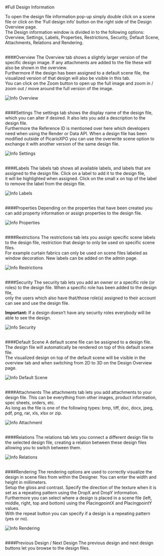 #Full Design Information

To open the design file information pop-up simply double click on a scene file or click on the ‘Full design info’ button on the right side of the Design Overview page.<br/>
The Design information window is divided in to the following options: Overview, Settings, Labels, Properties, Restrictions, Security, Default Scene, Attachments, Relations and Rendering.
<br/><br/>

####Overview
The Overview tab shows a slightly larger version of the specific design image. If any attachments are added to the file these will also be shown in the overview.<br/>
Furthermore if the design has been assigned to a default scene file, the visualized version of that design will also be visible in this tab.<br/>
You can click on the Zoom button to open up the full image and zoom in / zoom out / move around the full version of the image.

![Info Overview](/Doc/Designs/images/Info_Overview.png "Info Overview")  
<br/>

####Settings
The settings tab shows the display name of the design file, which you can alter if desired. It also lets you add a description to the design file.<br/>
Furthermore the Reference ID is mentioned over here which developers need when using the Render or Data API. When a design file has been <br/>
modified outside of PicarioXPO you can use the overwrite scene option to exchange it with another version of the same design file.

![Info Settings](/Doc/Designs/images/Info_Settings.png "Info Settings")  
<br/>

####Labels
The labels tab shows all available labels, and labels that are assigned to the design file. Click on a label to add it to the design file, <br/>
it will be highlighted when assigned. Click on the small x on top of the label to remove the label from the design file.

![Info Labels](/Doc/Designs/images/Info_Labels.png "Info Labels")  
<br/>

####Properties
Depending on the properties that have been created you can add property information or assign properties to the design file.

![Info Properties](/Doc/Designs/images/Info_Properties.png "Info Properties")  
<br/>

####Restrictions
The restrictions tab lets you assign specific scene labels to the design file, restriction that design to only be used on specific scene files.<br/>
For example curtain fabrics can only be used on scene files labeled as window decoration. New labels can be added on the admin page.

![Info Restrictions](/Doc/Designs/images/Info_Restrictions.png "Info Restrictions")  
<br/>

####Security
The security tab lets you add an owner or a specific role (or roles) to the design file. When a specific role has been added to the design file, <br/>
only the users which also have that/those role(s) assigned to their account can see and use the design file.

<b>Important:</b> If a design doesn’t have any security roles everybody will be able to see the design.

![Info Security](/Doc/Designs/images/Info_Security.png "Info Security")  
<br/>

####Default Scene
A default scene file can be assigned to a design file. The design file will automatically be rendered on top of this default scene file.<br/>
The visualized design on top of the default scene will be visible in the overview tab and when switching from 2D to 3D on the Design Overview page.

![Info Default Scene](/Doc/Designs/images/Info_Default_Scene.png "Info Default Scene")  
<br/>

####Attachments
The attachments tab lets you add attachments to your design file. This can be everything from other images, product information, spec sheets, orders, etc.<br/>
As long as the file is one of the following types: bmp, tiff, doc, docx, jpeg, pdf, png, rar, xls, xlsx or zip.

![Info Attachment](/Doc/Designs/images/Info_Attachment.png "Info Attachment")  
<br/>

####Relations
The relations tab lets you connect a different design file to the selected design file, creating a relation between these design files allowing you to switch between them.

![Info Relations](/Doc/Designs/images/Info_Relations.png "Info Relations")  
<br/>

####Rendering
The rendering options are used to correctly visualize the design in scene files from within the Designer. You can enter the width and height in millimeters.<br/>
Setup the gloss and contrast. Specify the direction of the texture when it is set as a repeating pattern using the DropX and DropY information. <br/>
Furthermore you can select where a design is placed in a scene file (left, middle, right, top and bottom) using the PlacingpointX and PlacingpointY values. <br/>
With the repeat button you can specify if a design is a repeating pattern (yes or no).

![Info Rendering](/Doc/Designs/images/Info_Rendering.png "Info Rendering")  
<br/>

####Previous Design / Next Design
The previous design and next design buttons let you browse to the design files.
 
